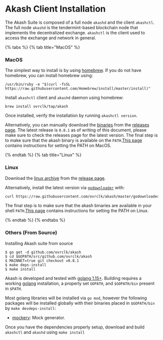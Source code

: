 # Akash Client Installation

The Akash Suite is composed of a full node `akashd` and the client `akashctl`. The full node `akashd` is the tendermint-based blockchain node that implements the decentralized exchange. `akashctl` is the client used to access the exchange and network in general.

{% tabs %} {% tab title="MacOS" %}

### MacOS

The simplest way to install is by using [homebrew](https://brew.sh). If you do not have homebrew, you can install homebrew using:

```shell
/usr/bin/ruby -e "$(curl -fsSL https://raw.githubusercontent.com/Homebrew/install/master/install)"
```

Install `akashctl` client and `akashd` daemon using homebrew:

```shell
brew install ovrclk/tap/akash
```

Once installed, verify the installation by running `akashctl version`.


Alternatively, you can manually download the [binaries](https://github.com/ovrclk/akash/releases/download/v0.8.1/akash_0.8.1_darwin_amd64.zip) from the [releases page](https://github.com/ovrclk/akash/releases). The latest release is `0.8.1` as of writing of this document, please make sure to check the releases page for the latest version. The final step is to make sure that the akash binary is available on the `PATH`.[This page](https://stackoverflow.com/questions/14637979/how-to-permanently-set-path-on-linux-unix) contains instructions for setting the PATH on MacOS.

{% endtab %} {% tab title="Linux" %}

### Linux

Download the [linux archive](https://github.com/ovrclk/akash/releases/download/v0.8.1/akash_0.8.1_linux_amd64.zip) from the [release page](https://github.com/ovrclk/akash/releases).

Alternatively, install the latest version via [`godownloader`](https://github.com/goreleaser/godownloader) with:

```sh
curl https://raw.githubusercontent.com/ovrclk/akash/master/godownloader.sh | sh
```

The final step is to make sure that the akash binaries are available in your shell `PATH`.[This page](https://stackoverflow.com/questions/14637979/how-to-permanently-set-path-on-linux-unix) contains instructions for setting the PATH on Linux.

{% endtab %} {% endtabs %}

### Others \(From Source\)

Installing Akash suite from source

```shell
$ go get -d github.com/ovrclk/akash
$ cd $GOPATH/src/github.com/ovrclk/akash
$ MAINNET=true git checkout v0.8.1
$ make deps-install
$ make install
```

Akash is developed and tested with [golang 1.15+](https://golang.org/). Building requires a working [golang](https://golang.org/) installation, a properly set `GOPATH`, and `$GOPATH/bin` present in `$PATH`.

Most golang libraries will be installed via `go mod`, however the following packages will be installed globally with their binaries placed in `$GOPATH/bin` by `make devdeps-install`:

* [mockery](https://github.com/vektra/mockery): Mock generator.

Once you have the dependencies properly setup, download and build `akashctl` and `akashd` using `make install`
